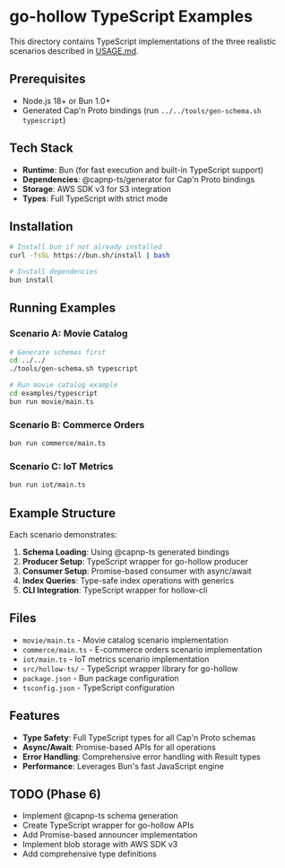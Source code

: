 # go-hollow TypeScript Examples

This directory contains TypeScript implementations of the three realistic scenarios described in [USAGE.md](../../USAGE.md).

## Prerequisites

- Node.js 18+ or Bun 1.0+
- Generated Cap'n Proto bindings (run `../../tools/gen-schema.sh typescript`)

## Tech Stack

- **Runtime**: Bun (for fast execution and built-in TypeScript support)
- **Dependencies**: @capnp-ts/generator for Cap'n Proto bindings
- **Storage**: AWS SDK v3 for S3 integration
- **Types**: Full TypeScript with strict mode

## Installation

```bash
# Install bun if not already installed
curl -fsSL https://bun.sh/install | bash

# Install dependencies
bun install
```

## Running Examples

### Scenario A: Movie Catalog

```bash
# Generate schemas first
cd ../../
./tools/gen-schema.sh typescript

# Run movie catalog example
cd examples/typescript
bun run movie/main.ts
```

### Scenario B: Commerce Orders

```bash
bun run commerce/main.ts
```

### Scenario C: IoT Metrics

```bash
bun run iot/main.ts
```

## Example Structure

Each scenario demonstrates:

1. **Schema Loading**: Using @capnp-ts generated bindings
2. **Producer Setup**: TypeScript wrapper for go-hollow producer
3. **Consumer Setup**: Promise-based consumer with async/await
4. **Index Queries**: Type-safe index operations with generics
5. **CLI Integration**: TypeScript wrapper for hollow-cli

## Files

- `movie/main.ts` - Movie catalog scenario implementation
- `commerce/main.ts` - E-commerce orders scenario implementation  
- `iot/main.ts` - IoT metrics scenario implementation
- `src/hollow-ts/` - TypeScript wrapper library for go-hollow
- `package.json` - Bun package configuration
- `tsconfig.json` - TypeScript configuration

## Features

- **Type Safety**: Full TypeScript types for all Cap'n Proto schemas
- **Async/Await**: Promise-based APIs for all operations
- **Error Handling**: Comprehensive error handling with Result types
- **Performance**: Leverages Bun's fast JavaScript engine

## TODO (Phase 6)

- Implement @capnp-ts schema generation
- Create TypeScript wrapper for go-hollow APIs
- Add Promise-based announcer implementation
- Implement blob storage with AWS SDK v3
- Add comprehensive type definitions
